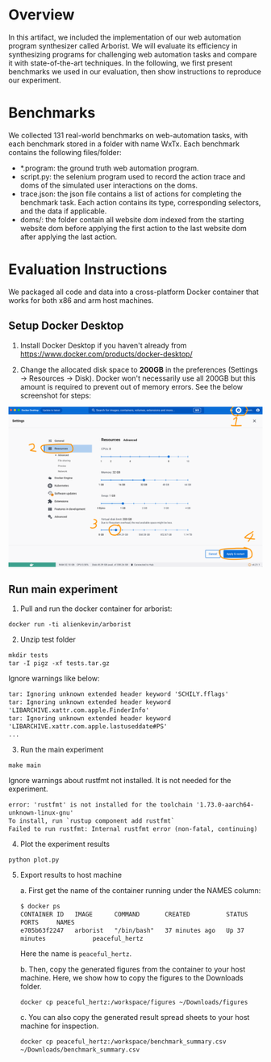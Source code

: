 # Overview
In this artifact, we included the implementation of our web automation program synthesizer called Arborist. We will evaluate its efficiency in synthesizing programs for challenging web automation tasks and compare it with state-of-the-art techniques. In the following, we first present benchmarks we used in our evaluation, then show instructions to reproduce our experiment.

# Benchmarks
We collected 131 real-world benchmarks on web-automation tasks, with each benchmark stored in a folder with name WxTx. Each benchmark contains the following files/folder:
* *.program: the ground truth web automation program.
* script.py: the selenium program used to record the action trace and doms of the simulated user interactions on the doms.
* trace.json: the json file contains a list of actions for completing the benchmark task. Each action contains its type, corresponding selectors, and the data if applicable.
* doms/: the folder contain all website dom indexed from the starting website dom before applying the first action to the last website dom after applying the last action.

# Evaluation Instructions
We packaged all code and data into a cross-platform Docker container that works for both x86 and arm host machines.

## Setup Docker Desktop
1. Install Docker Desktop if you haven't already from https://www.docker.com/products/docker-desktop/

2. Change the allocated disk space to **200GB** in the preferences (Settings -> Resources -> Disk). Docker won't necessarily use all 200GB but this amount is required to prevent out of memory errors. See the below screenshot for steps:

![Docker Desktop Configuration](media/configure-docker-desktop.png)

## Run main experiment
1. Pull and run the docker container for arborist:
```
docker run -ti alienkevin/arborist
```

2. Unzip test folder
```
mkdir tests
tar -I pigz -xf tests.tar.gz
```
Ignore warnings like below:
```
tar: Ignoring unknown extended header keyword 'SCHILY.fflags'
tar: Ignoring unknown extended header keyword 'LIBARCHIVE.xattr.com.apple.FinderInfo'
tar: Ignoring unknown extended header keyword 'LIBARCHIVE.xattr.com.apple.lastuseddate#PS'
...
```

3. Run the main experiment
```
make main
```
Ignore warnings about rustfmt not installed. It is not needed for the experiment.
```
error: 'rustfmt' is not installed for the toolchain '1.73.0-aarch64-unknown-linux-gnu'
To install, run `rustup component add rustfmt`
Failed to run rustfmt: Internal rustfmt error (non-fatal, continuing)
```

4. Plot the experiment results
```
python plot.py
```

5. Export results to host machine

    a. First get the name of the container running under the NAMES column:
    ```
    $ docker ps
    CONTAINER ID   IMAGE      COMMAND       CREATED          STATUS          PORTS     NAMES
    e705b63f2247   arborist   "/bin/bash"   37 minutes ago   Up 37 minutes             peaceful_hertz
    ```
    Here the name is `peaceful_hertz`.

    b. Then, copy the generated figures from the container to your host machine.
    Here, we show how to copy the figures to the Downloads folder.
    ```
    docker cp peaceful_hertz:/workspace/figures ~/Downloads/figures
    ```

    c. You can also copy the generated result spread sheets to your host machine for inspection.
    ```
    docker cp peaceful_hertz:/workspace/benchmark_summary.csv ~/Downloads/benchmark_summary.csv
    ```

